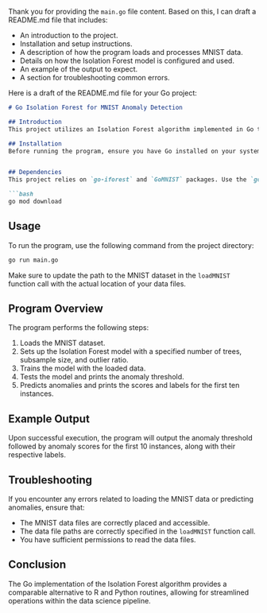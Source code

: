 Thank you for providing the `main.go` file content. Based on this, I can draft a README.md file that includes:

- An introduction to the project.
- Installation and setup instructions.
- A description of how the program loads and processes MNIST data.
- Details on how the Isolation Forest model is configured and used.
- An example of the output to expect.
- A section for troubleshooting common errors.

Here is a draft of the README.md file for your Go project:

```markdown
# Go Isolation Forest for MNIST Anomaly Detection

## Introduction
This project utilizes an Isolation Forest algorithm implemented in Go to detect anomalies in the MNIST dataset of handwritten digits. It serves as an exploratory step towards replacing existing R and Python routines with a Go-based solution for backend research and product development.

## Installation
Before running the program, ensure you have Go installed on your system. You can then clone this repository and navigate to the project directory.


## Dependencies
This project relies on `go-iforest` and `GoMNIST` packages. Use the `go mod` tool to install the necessary dependencies:

```bash
go mod download
```

## Usage
To run the program, use the following command from the project directory:

```bash
go run main.go
```

Make sure to update the path to the MNIST dataset in the `loadMNIST` function call with the actual location of your data files.

## Program Overview
The program performs the following steps:
1. Loads the MNIST dataset.
2. Sets up the Isolation Forest model with a specified number of trees, subsample size, and outlier ratio.
3. Trains the model with the loaded data.
4. Tests the model and prints the anomaly threshold.
5. Predicts anomalies and prints the scores and labels for the first ten instances.

## Example Output
Upon successful execution, the program will output the anomaly threshold followed by anomaly scores for the first 10 instances, along with their respective labels.

## Troubleshooting
If you encounter any errors related to loading the MNIST data or predicting anomalies, ensure that:
- The MNIST data files are correctly placed and accessible.
- The data file paths are correctly specified in the `loadMNIST` function call.
- You have sufficient permissions to read the data files.

## Conclusion
The Go implementation of the Isolation Forest algorithm provides a comparable alternative to R and Python routines, allowing for streamlined operations within the data science pipeline.

